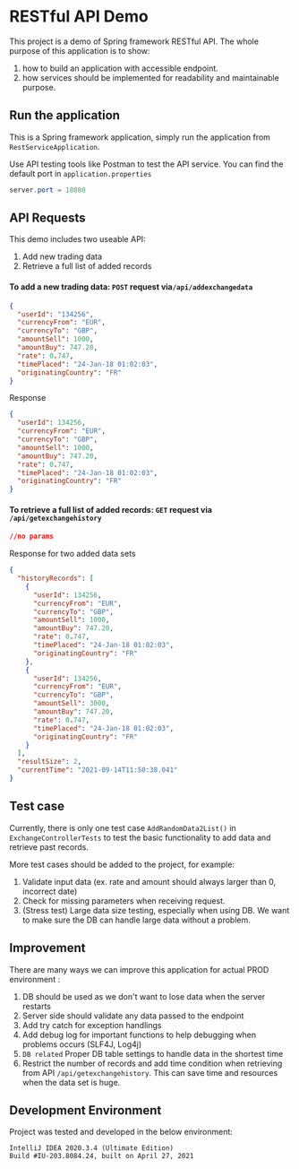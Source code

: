 # RESTful API Demo

This project is a demo of Spring framework RESTful API. The whole purpose of this application is to show:
1. how to build an application with accessible endpoint.
2. how services should be implemented for readability and maintainable purpose.

## Run the application

This is a Spring framework application, simply run the application from ```RestServiceApplication```.

Use API testing tools like Postman to test the API service.
You can find the default port in ```application.properties```
```java
server.port = 18080
```
## API Requests
This demo includes two useable API:
1. Add new trading data
2. Retrieve a full list of added records

#### To add a new trading data: ```POST``` request via```/api/addexchangedata```
```json
{
  "userId": "134256",
  "currencyFrom": "EUR",
  "currencyTo": "GBP",
  "amountSell": 1000,
  "amountBuy": 747.20,
  "rate": 0.747,
  "timePlaced": "24-Jan-18 01:02:03",
  "originatingCountry": "FR"
}
```

Response
```json
{
  "userId": 134256,
  "currencyFrom": "EUR",
  "currencyTo": "GBP",
  "amountSell": 1000,
  "amountBuy": 747.20,
  "rate": 0.747,
  "timePlaced": "24-Jan-18 01:02:03",
  "originatingCountry": "FR"
}
```

#### To retrieve a full list of added records: ```GET``` request via ```/api/getexchangehistory```

```json
//no params
```
Response for two added data sets
```json
{
  "historyRecords": [
    {
      "userId": 134256,
      "currencyFrom": "EUR",
      "currencyTo": "GBP",
      "amountSell": 1000,
      "amountBuy": 747.20,
      "rate": 0.747,
      "timePlaced": "24-Jan-18 01:02:03",
      "originatingCountry": "FR"
    },
    {
      "userId": 134256,
      "currencyFrom": "EUR",
      "currencyTo": "GBP",
      "amountSell": 3000,
      "amountBuy": 747.20,
      "rate": 0.747,
      "timePlaced": "24-Jan-18 01:02:03",
      "originatingCountry": "FR"
    }
  ],
  "resultSize": 2,
  "currentTime": "2021-09-14T11:50:38.041"
}
```

## Test case
Currently, there is only one test case
```AddRandomData2List()``` in ```ExchangeControllerTests``` to test the basic functionality to add data and retrieve past records.

More test cases should be added to the project, for example:
1. Validate input data (ex. rate and amount should always larger than 0, incorrect date)
2. Check for missing parameters when receiving request.
3. (Stress test) Large data size testing, especially when using DB. We want to make sure the DB can handle large data without a problem.

## Improvement
There are many ways we can improve this application for actual PROD environment :
1. DB should be used as we don't want to lose data when the server restarts
2. Server side should validate any data passed to the endpoint
3. Add try catch for exception handlings
4. Add debug log for important functions to help debugging when problems occurs  (SLF4J, Log4j)
5. ```DB related``` Proper DB table settings to handle data in the shortest time
6. Restrict the number of records and add time condition when retrieving from API ```/api/getexchangehistory```. This can save time and resources when the data set is huge.

## Development Environment
Project was tested and developed in the below environment:
```
IntelliJ IDEA 2020.3.4 (Ultimate Edition)
Build #IU-203.8084.24, built on April 27, 2021
```